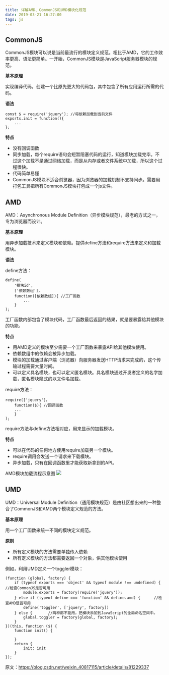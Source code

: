 ```yaml
---
title: 详解AMD、CommonJS和UMD模块化规范
date: 2019-03-21 16:27:00
tags: js
---
```


## CommonJS

CommonJS模块可以说是当前最流行的模块定义规范。相比于AMD，它的工作效率更高、语法更简单。一开始，CommonJS模块是JavaScript服务器模块的规范。

**基本原理**

实现编译代码，创建一个比原先更大的代码包，其中包含了所有应用运行所需的代码。

**语法**

```
const $ = require('jquery'); //将依赖加载到当前文件
exports.init = function(){
    ...
};
```
**特点**

* 没有回调函数
* 同步加载，每个require语句会短暂阻塞代码的运行，知道模块加载完毕。不过这个加载不是通过网络加载，而是从内存或者文件系统中加载，所以这个过程很快。
* 代码简单易懂
* CommonJS模块不适合浏览器，因为浏览器的加载机制不支持同步。需要用打包工具把所有CommonJS模块打包成一个js文件。

## AMD

AMD：Asynchronous Module Definition（异步模块规范），最老的方式之一，专为浏览器而设计。

**基本原理**

用异步加载技术来定义模块和依赖。提供define方法和require方法来定义和加载模块。

**语法**

define方法：
```
define(
    '模块id',
    ['依赖数组']，
    function([依赖数组]){ //工厂函数
        ...
    }
);
```

工厂函数内部包含了模块代码，工厂函数最后返回的结果，就是要暴露给其他模块的功能。

**特点**

* 用AMD定义的模块至少需要一个工厂函数来暴露API给其他模块使用。
* 依赖数组中的依赖会被异步加载。
* 模块的加载通过客户端（浏览器）向服务器发送HTTP请求来完成的，这个传输过程需要大量时间。
* 可以定义具名模块，也可以定义匿名模块。具名模块通过开发者定义的名字加载，匿名模块隐式的以文件名加载。


require方法：

```
require(['jquery']，
    function($){ //回调函数
    ...
    }
);
```

require方法与define方法相对应，用来显示的加载模块。

**特点**

* 可以在代码的任何地方使用require加载另一个模块。
* require调用会发送一个请求来下载模块。
* 异步加载，只有在回调函数里才能获取新拿到的API。
    
AMD模块加载流程示意图 
![](media/15531572931570.jpg)


## UMD

UMD：Universal Module Definition（通用模块规范）是由社区想出来的一种整合了CommonJS和AMD两个模块定义规范的方法。

**基本原理**

用一个工厂函数来统一不同的模块定义规范。

**原则**

* 所有定义模块的方法需要单独传入依赖
* 所有定义模块的方法都需要返回一个对象，供其他模块使用

例如，利用UMD定义一个toggler模块：


```
(function (global, factory) {
    if (typeof exports === 'object' && typeof module !== undefined) { //检查CommonJS是否可用
        module.exports = factory(require('jquery'));
    } else if (typeof define === 'function' && define.amd) {      //检查AMD是否可用
        define('toggler', ['jquery', factory])
    } else {       //两种都不能用，把模块添加到JavaScript的全局命名空间中。
        global.toggler = factory(global, factory);
    }
})(this, function ($) {
    function init() {

    }
    return {
        init: init
    }
});
```

原文：https://blog.csdn.net/weixin_40817115/article/details/81229337 